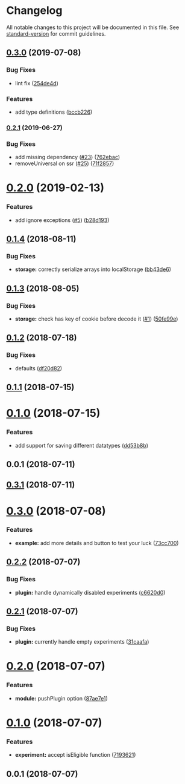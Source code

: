 # Changelog

All notable changes to this project will be documented in this file. See [standard-version](https://github.com/conventional-changelog/standard-version) for commit guidelines.

## [0.3.0](https://github.com/alibaba-aero/nuxt-universal-storage/compare/v0.2.1...v0.3.0) (2019-07-08)


### Bug Fixes

* lint fix ([254de4d](https://github.com/alibaba-aero/nuxt-universal-storage/commit/254de4d))


### Features

* add type definitions ([bccb226](https://github.com/alibaba-aero/nuxt-universal-storage/commit/bccb226))



### [0.2.1](https://github.com/alibaba-aero/nuxt-universal-storage/compare/v0.2.0...v0.2.1) (2019-06-27)


### Bug Fixes

* add missing dependency ([#23](https://github.com/alibaba-aero/nuxt-universal-storage/issues/23)) ([762ebac](https://github.com/alibaba-aero/nuxt-universal-storage/commit/762ebac))
* removeUniversal on ssr ([#25](https://github.com/alibaba-aero/nuxt-universal-storage/issues/25)) ([71f2857](https://github.com/alibaba-aero/nuxt-universal-storage/commit/71f2857))



<a name="0.2.0"></a>
# [0.2.0](https://github.com/alibaba-aero/nuxt-universal-storage/compare/v0.1.4...v0.2.0) (2019-02-13)


### Features

* add ignore exceptions ([#5](https://github.com/alibaba-aero/nuxt-universal-storage/issues/5)) ([b28d193](https://github.com/alibaba-aero/nuxt-universal-storage/commit/b28d193))



<a name="0.1.4"></a>
## [0.1.4](https://github.com/alibaba-aero/nuxt-universal-storage/compare/v0.1.3...v0.1.4) (2018-08-11)


### Bug Fixes

* **storage:** correctly serialize arrays into localStorage ([bb43de6](https://github.com/alibaba-aero/nuxt-universal-storage/commit/bb43de6))



<a name="0.1.3"></a>
## [0.1.3](https://github.com/alibaba-aero/nuxt-universal-storage/compare/v0.1.2...v0.1.3) (2018-08-05)


### Bug Fixes

* **storage:** check has key of cookie before decode it ([#1](https://github.com/alibaba-aero/nuxt-universal-storage/issues/1)) ([50fe99e](https://github.com/alibaba-aero/nuxt-universal-storage/commit/50fe99e))



<a name="0.1.2"></a>
## [0.1.2](https://github.com/alibaba-aero/nuxt-universal-storage/compare/v0.1.1...v0.1.2) (2018-07-18)


### Bug Fixes

* defaults ([df20d82](https://github.com/alibaba-aero/nuxt-universal-storage/commit/df20d82))



<a name="0.1.1"></a>
## [0.1.1](https://github.com/alibaba-aero/nuxt-universal-storage/compare/v0.1.0...v0.1.1) (2018-07-15)



<a name="0.1.0"></a>
# [0.1.0](https://github.com/alibaba-aero/nuxt-universal-storage/compare/v0.0.1...v0.1.0) (2018-07-15)


### Features

* add support for saving different datatypes ([dd53b8b](https://github.com/alibaba-aero/nuxt-universal-storage/commit/dd53b8b))



<a name="0.0.1"></a>
## 0.0.1 (2018-07-11)



<a name="0.3.1"></a>
## [0.3.1](https://github.com/alibaba-aero/nuxt-google-optimize/compare/v0.3.0...v0.3.1) (2018-07-11)



<a name="0.3.0"></a>
# [0.3.0](https://github.com/alibaba-aero/nuxt-google-optimize/compare/v0.2.2...v0.3.0) (2018-07-08)


### Features

* **example:** add more details and button to test your luck ([73cc700](https://github.com/alibaba-aero/nuxt-google-optimize/commit/73cc700))



<a name="0.2.2"></a>
## [0.2.2](https://github.com/alibaba-aero/nuxt-google-optimize/compare/v0.2.1...v0.2.2) (2018-07-07)


### Bug Fixes

* **plugin:** handle dynamically disabled experiments ([c6620d0](https://github.com/alibaba-aero/nuxt-google-optimize/commit/c6620d0))



<a name="0.2.1"></a>
## [0.2.1](https://github.com/alibaba-aero/nuxt-google-optimize/compare/v0.2.0...v0.2.1) (2018-07-07)


### Bug Fixes

* **plugin:** currently handle empty experiments ([31caafa](https://github.com/alibaba-aero/nuxt-google-optimize/commit/31caafa))



<a name="0.2.0"></a>
# [0.2.0](https://github.com/alibaba-aero/nuxt-google-optimize/compare/v0.1.0...v0.2.0) (2018-07-07)


### Features

* **module:** pushPlugin option ([87ae7e1](https://github.com/alibaba-aero/nuxt-google-optimize/commit/87ae7e1))



<a name="0.1.0"></a>
# [0.1.0](https://github.com/alibaba-aero/nuxt-google-optimize/compare/v0.0.1...v0.1.0) (2018-07-07)


### Features

* **experiment:** accept isEligible function ([7193621](https://github.com/alibaba-aero/nuxt-google-optimize/commit/7193621))



<a name="0.0.1"></a>
## 0.0.1 (2018-07-07)
